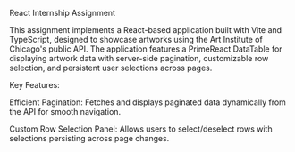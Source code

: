 React Internship Assignment

This assignment implements a React-based application built with Vite and TypeScript, designed to showcase artworks using the Art Institute of Chicago's public API. The application features a PrimeReact DataTable for displaying artwork data with server-side pagination, customizable row selection, and persistent user selections across pages.

Key Features:

Efficient Pagination:
Fetches and displays paginated data dynamically from the API for smooth navigation.

Custom Row Selection Panel:
Allows users to select/deselect rows with selections persisting across page changes.
